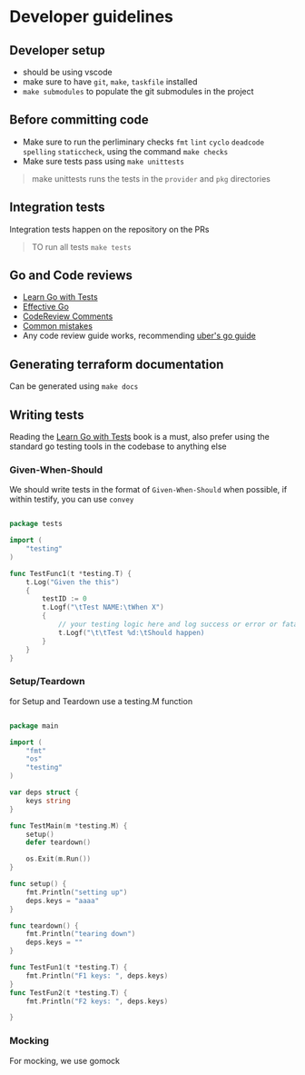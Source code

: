 # Developer guidelines

## Developer setup

- should be using vscode
- make sure to have `git`, `make`, `taskfile` installed
- `make submodules` to populate the git submodules in the project

## Before committing code

- Make sure to run the perliminary checks `fmt` `lint` `cyclo` `deadcode` `spelling` `staticcheck`, using the command `make checks`
- Make sure tests pass using `make unittests`

> make unittests runs the tests in the `provider` and `pkg` directories

## Integration tests

Integration tests happen on the repository on the PRs

> TO run all tests `make tests`

## Go and Code reviews

- [Learn Go with Tests](https://quii.gitbook.io/learn-go-with-tests/)
- [Effective Go](https://go.dev/doc/effective_go)
- [CodeReview Comments](https://github.com/golang/go/wiki/CodeReviewComments)
- [Common mistakes](https://github.com/golang/go/wiki/CommonMistakes)
- Any code review guide works, recommending [uber's go guide](https://github.com/uber-go/guide)

## Generating terraform documentation

Can be generated using `make docs`

## Writing tests

Reading the [Learn Go with Tests](https://quii.gitbook.io/learn-go-with-tests/) book is a must, also prefer using the standard go testing tools in the codebase to anything else

### Given-When-Should

We should write tests in the format of `Given-When-Should` when possible, if within testify, you can use `convey`

```go

package tests

import (
    "testing"
)

func TestFunc1(t *testing.T) {
    t.Log("Given the this")
    {
        testID := 0
        t.Logf("\tTest NAME:\tWhen X")
        {
            // your testing logic here and log success or error or fatal exit when needed
            t.Logf("\t\tTest %d:\tShould happen)
        }
    }
}
```

### Setup/Teardown

for Setup and Teardown use a testing.M function 

```go

package main

import (
    "fmt"
    "os"
    "testing"
)

var deps struct {
    keys string
}

func TestMain(m *testing.M) {
    setup()
    defer teardown()

    os.Exit(m.Run())
}

func setup() {
    fmt.Println("setting up")
    deps.keys = "aaaa"
}

func teardown() {
    fmt.Println("tearing down")
    deps.keys = ""
}

func TestFun1(t *testing.T) {
    fmt.Println("F1 keys: ", deps.keys)
}
func TestFun2(t *testing.T) {
    fmt.Println("F2 keys: ", deps.keys)

}

```

### Mocking

For mocking, we use gomock
